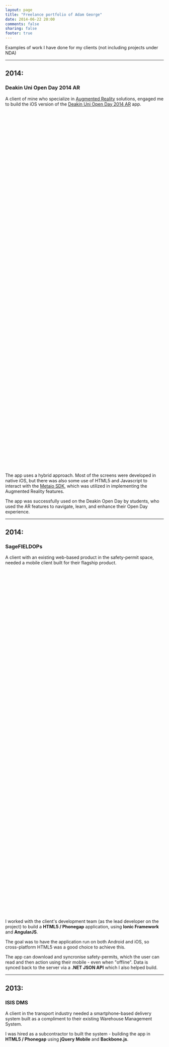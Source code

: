 ```yaml
---
layout: page
title: "Freelance portfolio of Adam George"
date: 2014-06-22 20:00
comments: false
sharing: false
footer: true
---
```


Examples of work I have done for my clients (not including projects under NDA)


--------------------------------------------------------------------------------
## 2014:

### Deakin Uni Open Day 2014 AR

A client of mine who specialize in
<a href="http://en.wikipedia.org/wiki/Augmented_reality">Augmented Reality</a>
solutions, engaged me to build the iOS version of the
<a href="https://itunes.apple.com/au/app/deakin-uni-open-day-2014-ar/id893009544?mt=8">Deakin Uni Open Day 2014 AR</a>
app.

<div style="width:320px; height:568px; background-image:url(/assets/images/deakin-ar-explore.jpeg); background-repeat: no-repeat; background-size:100%; display:inline-block; margin-right: 20px;">
</div>

<div style="width:320px; height:568px; background-image:url(/assets/images/deakin-ar-scan.jpeg); background-repeat: no-repeat; background-size:100%; display:inline-block;">
</div>

The app uses a hybrid approach. Most of the screens were developed in native iOS,
but there was also some use of HTML5 and Javascript to interact with the
<a href="http://www.metaio.com/sdk/">Metaio SDK</a>, which was utilized in
implementing the Augmented Reality features.

The app was successfully used on the Deakin Open Day by students, who used the
AR features to navigate, learn, and enhance their Open Day experience.


--------------------------------------------------------------------------------
## 2014:

### SageFIELDOPs

A client with an existing web-based product in the safety-permit space, needed
a mobile client built for their flagship product.

<div style="width:320px; height:548px; background-image:url(/assets/images/sage-fieldops-permit-list.png); background-repeat: no-repeat; background-size:100%; display:inline-block; margin-right: 20px;">
</div>

<div style="width:320px; height:548px; background-image:url(/assets/images/sage-fieldops-permit-detail.png); background-repeat: no-repeat; background-size:100%; display:inline-block;">
</div>

I worked with the client's development team (as the lead developer on the
project) to build a <strong>HTML5 / Phonegap</strong> application, using
<strong>Ionic Framework</strong> and <strong>AngularJS</strong>.

The goal was to have the application run on both
Android and iOS, so cross-platform HTML5 was a good choice to achieve this.

The app can download and syncronise safety-permits, which the user can read and
then action using their mobile - even when "offline". Data is synced back to the
server via a <strong>.NET JSON API</strong> which I also helped build.


--------------------------------------------------------------------------------
## 2013:

### ISIS DMS

A client in the transport industry needed a smartphone-based delivery system
built as a compliment to their existing Warehouse Management System.

I was hired as a subcontractor to built the system - building the app in
<strong>HTML5 / Phonegap</strong> using <strong>jQuery Mobile</strong> and
<strong>Backbone.js</strong>.

<div style="width:320px; height:548px; background-image:url(/assets/images/isis-dms-load-list.png); background-repeat: no-repeat; background-size:100%; display:inline-block; margin-right: 20px;">
</div>

<div style="width:320px; height:548px; background-image:url(/assets/images/isis-dms-drop-detail.png); background-repeat: no-repeat; background-size:100%; display:inline-block;">
</div>

The app captures data for each delivery, including the delivery signature
(<strong>HTML5 Canvas</strong>), as well as location tracking - a custom
<strong>Phonegap plugin</strong> I wrote.

I also built the backend DMS system, which includs a <strong>JSON API</strong>
and <strong>Web Portal</strong> for tracking deliveries and viewing the
Proof of Delivery - all developed in <strong>Ruby on Rails</strong> and deployed
on <strong>Heroku</strong>.

<div style="width:582px; height:377px; background-image:url(/assets/images/isis-dms-portal-load-details.png); background-repeat: no-repeat; background-size:100%; display:inline-block;">
</div>

Later, I was engaged to help implement the system for a number of customers,
including building interfaces between DMS and the customer's existing transport
system


--------------------------------------------------------------------------------
## 2012:

### ARMS Infoscreens

A different client in the transport industry needed a web-based Customer Portal
built, so management could see KPIs, stats, etc on the current status of their
fleet.

<div style="width:610px; height:380px; background-image:url(/assets/images/arms-infoscreens-graphs.png); background-repeat: no-repeat; background-size:100%; display:inline-block;">
</div>

I was hired as a subcontractor, and built a Web Portal using
<strong>.NET MVC</strong> and <strong>Backbone.js</strong>.

The web portal took data from existing systems (delivery tracking systems,
runsheet management systems) and presented it as viewable information in the
portal - graphs, maps and tabular data were used to show key metrics,
end-customers could also login and view their deliveries, and location of their
truck.


--------------------------------------------------------------------------------
## 2012:

### Endota Day Spa mobile website

I was hired by a design agency to build the Endota Day Spa mobile website,
working closely with their graphic designers.

<div style="width:320px; height:548px; background-image:url(/assets/images/endota-spa-spa-detail.png); background-repeat: no-repeat; background-size:100%; display:inline-block; margin-right: 20px;">
</div>

<div style="width:320px; height:548px; background-image:url(/assets/images/endota-spa-spa-booking.png); background-repeat: no-repeat; background-size:100%; display:inline-block;">
</div>

Using <strong>HTML5</strong>, <strong>jQuery Mobile</strong> and
<strong>Backbone.js</strong>, I created a mobile website which allows users to
browse and search through Endota's spa locations and view location-specific
services and offers.

Menus for each location can be viewed, as well users can make bookings through
a mobile form.


--------------------------------------------------------------------------------
## 2011:

### Guitar Charts Creator

I built Guitar Charts Creator for myself, as it was a tool I had been wanting
for a while on my tablet.

GCC is a tool for guitarists, allowing them to create their own chord charts,
designed initially for the iPad and available on the <a href="https://itunes.apple.com/au/app/guitar-charts-creator/id497942050?mt=8">iOS App Store</a>.

<div style="width:640px; height:468px; background-image:url(/assets/images/guitar-charts-creator-edit-chart.png); background-repeat: no-repeat; background-size:100%; display:inline-block;">
</div>

I built the app in HTML5 using <strong>jQuery Mobile</strong> and
<strong>Backbone.js</strong>.

Later, I ported GCC so it could run as a
<a href="http://www.guitarchartscreator.com">stand-alone traditional web app</a>
(via <strong>Heroku</strong>), as well as porting it to <strong>OSX</strong>
via the <a href="https://itunes.apple.com/au/app/guitar-charts-creator/id689856499?mt=12">Mac App Store</a>
(using <strong>Phonegap</strong>).

All versions of GCC use <strong>Parse.com</strong> as a backend "cloud"
database, allowing user data to be synced between any version of GCC.
